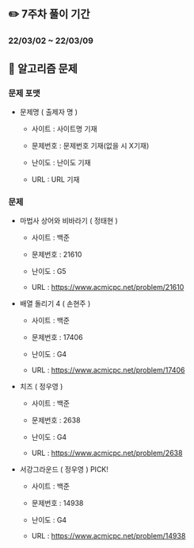 ## ✏️ 7주차 풀이 기간

### 22/03/02 ~ 22/03/09



## 📒 알고리즘 문제

### 문제 포맷

- 문제명 ( 출제자 명 )

  - 사이트 : 사이트명 기재

  - 문제번호 : 문제번호 기재(없을 시 X기재)

  - 난이도 : 난이도 기재

  - URL : URL 기재
  
    

### 문제

- 마법사 상어와 비바라기 ( 정태현 )

  - 사이트 : 백준

  - 문제번호 : 21610

  - 난이도 : G5

  - URL : https://www.acmicpc.net/problem/21610

    

- 배열 돌리기 4 ( 손현주 )

  - 사이트 : 백준

  - 문제번호 : 17406

  - 난이도 : G4

  - URL : https://www.acmicpc.net/problem/17406


- 치즈 ( 정우영 )

  - 사이트 : 백준

  - 문제번호 : 2638

  - 난이도 : G4

  - URL : https://www.acmicpc.net/problem/2638



- 서강그라운드 ( 정우영 ) PICK!

  - 사이트 : 백준

  - 문제번호 : 14938

  - 난이도 : G4

  - URL : https://www.acmicpc.net/problem/14938
